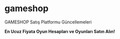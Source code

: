 # gameshop
GAMESHOP Satış Platformu Güncellemeleri

**En Ucuz Fiyata Oyun Hesapları ve Oyunları Satın Alın!**
